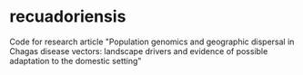 # recuadoriensis
Code for research article "Population genomics and geographic dispersal in Chagas disease vectors: landscape drivers and evidence of possible adaptation to the domestic setting"
